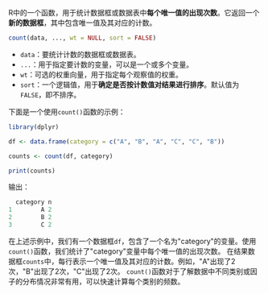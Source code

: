 R中的一个函数，用于统计数据框或数据表中**每个唯一值的出现次数**。它返回一个**新的数据框**，其中包含唯一值及其对应的计数。
```R
count(data, ..., wt = NULL, sort = FALSE)
```
- `data`：要统计计数的数据框或数据表。
- `...`：用于指定要计数的变量，可以是一个或多个变量。
- `wt`：可选的权重向量，用于指定每个观察值的权重。
- `sort`：一个逻辑值，用于**确定是否按计数值对结果进行排序**。默认值为`FALSE`，即不排序。

下面是一个使用`count()`函数的示例：
```R
library(dplyr)

df <- data.frame(category = c("A", "B", "A", "C", "C", "B"))

counts <- count(df, category)

print(counts)
```
输出：
```R
  category n
1        A 2
2        B 2
3        C 2
```

在上述示例中，我们有一个数据框`df`，包含了一个名为"category"的变量。使用`count()`函数，我们统计了"category"变量中每个唯一值的出现次数。
在结果数据框`counts`中，每行表示一个唯一值及其对应的计数。例如，"A"出现了2次，"B"出现了2次，"C"出现了2次。
`count()`函数对于了解数据中不同类别或因子的分布情况非常有用，可以快速计算每个类别的频数。
